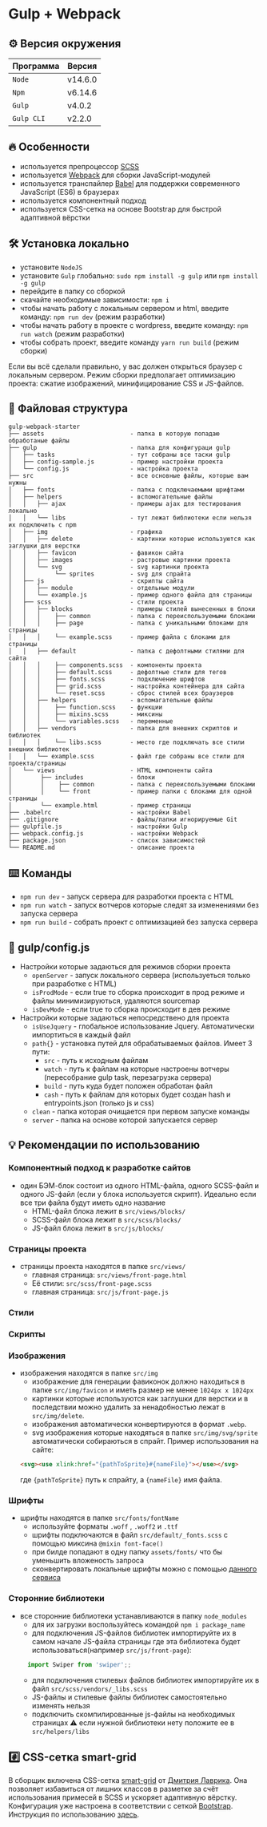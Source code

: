 <!-- ## Version environment

Node: 14.6.0
Npm: 6.14.6
Gulp CLI: 2.2.0
Gulp : 4.0.2

## Project structure

| Folder   | Description                     |
| -------- | ------------------------------- |
| `build/` | Production code (autogenerated) |
| `src/`   | Development sources             |

## Development

1. Install development dependencies, run:

   `npm install`

2. Start the watch mode (Browsersync will serve files from the `build` folder), run:

   `npm run watch`

3. Edit files in the `src` folder, and watch the result in your browser.

   P.S. If your browser doesn't automatically open a new tab, type in `localhost:3000` in your browser.

## Production

1. To build the sources run:

   `npm run build`





 -->




# Gulp + Webpack
## :gear: Версия окружения
| Программа    | Версия          |
| --------     | ----------------|
| `Node`       | v14.6.0         |
| `Npm`        | v6.14.6         |
| `Gulp`       | v4.0.2          |
| `Gulp CLI`   | v2.2.0          |

## :fire: Особенности
* используется препроцессор [SCSS](https://sass-lang.com/)
* используется [Webpack](https://webpack.js.org/) для сборки JavaScript-модулей
* используется транспайлер [Babel](https://babeljs.io/) для поддержки современного JavaScript (ES6) в браузерах
* используется компонентный подход
* используется CSS-сетка на основе Bootstrap для быстрой адаптивной вёрстки
<!-- * используется жёсткий кодгайд
* используется проверка кода на ошибки перед коммитом -->


## :hammer_and_wrench: Установка локально
* установите ```NodeJS```
* установите ```Gulp``` глобально: ```sudo npm install -g gulp``` или ```npm install -g gulp```
* перейдите в папку со сборкой
* скачайте необходимые зависимости: ```npm i```
* чтобы начать работу с локальным сервером и html, введите команду: ```npm run dev``` (режим разработки)
* чтобы начать работу в проекте с wordpress, введите команду: ```npm run watch``` (режим разработки)
* чтобы собрать проект, введите команду ```yarn run build``` (режим сборки)

Если вы всё сделали правильно, у вас должен открыться браузер с локальным сервером. Режим сборки предполагает оптимизацию проекта: сжатие изображений, минифицирование CSS и JS-файлов.

<!-- ## :hammer_and_wrench: Установка Docker -->

## :open_file_folder: Файловая структура

```
gulp-webpack-starter
├── assets                        - папка в которую попадаю обработаные файлы
├── gulp                          - папка для конфигураци gulp
│   ├── tasks                     - тут собраны все таски gulp
│   ├── config-sample.js          - пример настройки проекта
│   └── config.js                 - настройка проекта
├── src                           - все основные файлы, которые вам нужны
│   ├── fonts                     - папка с подключаемыми шрифтами
│   ├── helpers                   - вспомогательные файлы
│   │   ├── ajax                  - примеры ajax для тестирования локально
│   │   └── libs                  - тут лежат библиотеки если нельзя их подключить с npm
│   ├── img                       - графика
│   │   ├── delete                - картинки которые используются как заглушки для верстки
│   │   ├── favicon               - фавикон сайта
│   │   ├── images                - растровые картинки проекта
│   │   └── svg                   - svg картинки проекта
│   │        └── sprites          - svg для спрайта
│   ├── js                        - скрипты сайта
│   │   ├── module                - отдельные модули
│   │   └── example.js            - пример одного файла для страницы
│   ├── scss                      - стили проекта
│   │   ├── blocks                - примеры стилей вынесенных в блоки
│   │   │    ├── common           - папка с переиспользуемыми блоками
│   │   │    ├── page             - папка с уникальными блоками для страницы
│   │   │    └── example.scss     - пример файла с блоками для страницы
│   │   ├── default               - папка с дефолтными стилями для сайта
│   │   │    ├── components.scss  - компоненты проекта
│   │   │    ├── default.scss     - дефолтные стили для тегов
│   │   │    ├── fonts.scss       - подключение шрифтов
│   │   │    ├── grid.scss        - настройка контейнера для сайта
│   │   │    └── reset.scss       - сброс стилей всех браузеров
│   │   ├── helpers               - вспомагательные файлы
│   │   │    ├── function.scss    - функции
│   │   │    ├── mixins.scss      - миксины
│   │   │    └── variables.scss   - переменные
│   │   ├── vendors               - папка для внешних скриптов и библиотек
│   │   │    └── libs.scss        - место где подключать все стили внешних библиотек
│   │   └── example.scss          - файл где собраны все стили для проекта/страницы
│   └── views                     - HTML компоненты сайта
│        ├── includes             - блоки
│        │    ├── common          - папка с переиспользуемыми блоками
│        │    └── front           - пример папки с блоками для одной страницы
│        └── example.html         - пример страницы
├── .babelrc                      - настройки Babel
├── .gitignore                    - файлы/папки игнорируемые Git
├── gulpfile.js                   - настройки Gulp
├── webpack.config.js             - настройки Webpack
├── package.json                  - список зависимостей
└── README.md                     - описание проекта
```
<!--
* Корень папки:
    * ```.eslintrc.json``` — настройки ESLint
    * ```.stylelintrc``` — настройки Stylelint
    * ```.stylelintignore``` – запрет на отслеживание файлов Stylelint'ом -->

## :keyboard: Команды
* ```npm run dev``` - запуск сервера для разработки проекта с HTML
* ```npm run watch``` - запуск вотчеров которые следят за изменениями без запуска сервера
* ```npm run build``` - собрать проект с оптимизацией без запуска сервера

## :scroll: gulp/config.js
* Настройки которые задаються для режимов сборки проекта
  * ```openServer``` - запуск локального сервера (используеться только при разработке с HTML)
  * ```isProdMode``` - если true то сборка происходит в прод режиме и файлы минимизируються, удаляются sourcemap
  * ```isDevMode``` - если true то сборка происходит в дев режиме
* Настройки которые задаються непосредствено для проекта
  * ```isUseJquery``` - глобальное использование Jquery. Автоматически импортиться в каждый файл
  * ```path{}``` - установка путей для обрабатываемых файлов. Имеет 3 пути:
    * ```src``` - путь к исходным файлам
    * ```watch``` - путь к файлам на которые настроены вотчеры (пересобрание gulp task, перезагрузка сервера)
    * ```build``` - путь куда будет положен обработан файл
    * ```cash``` - путь к файлам для которых будет создан hash и entrypoints.json (только js и css)
  * ```clean``` - папка которая очищается при первом запуске команды
  * ```server``` - папка на основе которой запускается сервер
<!-- ================= -->
## :bulb: Рекомендации по использованию
### Компонентный подход к разработке сайтов
* один БЭМ-блок состоит из одного HTML-файла, одного SCSS-файл и одного JS-файл (если у блока используется скрипт). Идеально если все три файла будут иметь одно название
    * HTML-файл блока лежит в  ```src/views/blocks/```
    * SCSS-файл блока лежит в ```src/scss/blocks/```
    * JS-файл блока лежит в ```src/js/blocks/```

### Страницы проекта
* страницы проекта находятся в папке ```src/views/```
    * главная страница: ```src/views/front-page.html```
    * Её стили: ```src/scss/front-page.scss```
    * главная страница: ```src/js/front-page.js```

### Стили
### Скрипты

### Изображения
* изображения находятся в папке ```src/img```
    * изображение для генерации фавиконок должно находиться в папке ```src/img/favicon``` и иметь размер не менее ```1024px x 1024px```
    * картинки которые используются как заглушки для верстки и в последствии можно удалить за ненадобностью лежат в  ```src/img/delete```.
    * изображения автоматически конвертируются в формат ```.webp```.
    * svg изображения которые находяться в папке  ```src/img/svg/sprite``` автоматически собираються в спрайт. Пример использования на сайте:
     ```html
     <svg><use xlink:href="{pathToSprite}#{nameFile}"></use></svg>
     ```
    где ```{pathToSprite}``` путь к спрайту, а  ```{nameFile}``` имя файла.

### Шрифты
* шрифты находятся в папке ```src/fonts/fontName```
    * используйте форматы ```.woff``` , ```.woff2``` и  ```.ttf```
    * шрифты подключаются в файл ```src/default/_fonts.scss``` с помощью миксина ```@mixin font-face()```
    * при билде попадают в одну папку ```assets/fonts/``` что бы уменьшить вложеность запроса
    * сконвертировать локальные шрифты можно с помощью [данного сервиса](https://transfonter.org/)

### Сторонние библиотеки
* все сторонние библиотеки устанавливаются в папку ```node_modules```
    * для их загрузки воспользуйтеcь командой ```npm i package_name```
    * для подключения JS-файлов библиотек импортируйте их в самом начале JS-файла страницы где эта библиотека будет использоваться(например ```src/js/front-page```):
    ```javascript
      import Swiper from 'swiper';;
    ```
    * для подключения стилевых файлов библиотек импортируйте их в файл ```src/scss/vendors/_libs.scss```
    * JS-файлы и стилевые файлы библиотек самостоятельно изменять нельзя
    * подключить скомпилированные js-файлы на необходимых страницах
  :warning: если нужной библиотеки нету положите ее в ```src/helpers/libs```

## :hash: CSS-сетка smart-grid
В сборщик включена CSS-сетка [smart-grid](https://github.com/dmitry-lavrik/smart-grid) от [Дмитрия Лаврика](https://dmitrylavrik.ru/). Она позволяет избавиться от
лишних классов в разметке за счёт использования примесей в SCSS и ускоряет адаптивную вёрстку. Конфигурация уже настроена в соответствии с сеткой [Bootstrap](https://getbootstrap.com/). Инструкция по использованию [здесь](https://grid4web.ru/basics).
